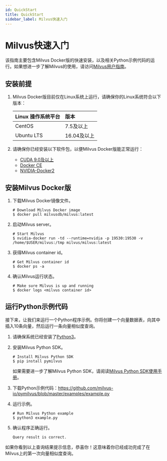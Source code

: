 ```yaml
---
id: QuickStart
title: QuickStart
sidebar_label: Milvus快速入门
---
```


# Milvus快速入门

该指南主要包含Milvus Docker版的快速安装，以及相关Python示例代码的运行。如果想进一步了解Milvus的使用，请访问[Milvus用户指南](https://github.com/milvus-io/docs/blob/master/UserGuide.md)。

## 安装前提
1. Milvus Docker版目前仅在Linux系统上运行，请确保你的Linux系统符合以下版本：

   | Linux 操作系统平台       | 版本        |
   | :----------------------- | :---------- |
   | CentOS                   | 7.5及以上   |
   | Ubuntu LTS               | 16.04及以上 |

2. 请确保你已经安装以下软件包，以便Milvus Docker版能正常运行：

   - [CUDA 9.0及以上](https://docs.nvidia.com/cuda/cuda-installation-guide-linux/index.html)
   - [Docker CE](https://docs.docker.com/install/)
   - [NVIDIA-Docker2](https://github.com/NVIDIA/nvidia-docker)


## 安装Milvus Docker版

1. 下载Milvus Docker镜像文件。

   ```shell
   # Download Milvus Docker image
   $ docker pull milvusdb/milvus:latest
   ```

2. 启动Milvus server。

   ```shell
   # Start Milvus
   $ nvidia-docker run -td --runtime=nvidia -p 19530:19530 -v /home/$USER/milvus:/tmp milvus/milvus:latest
   ```

3. 获得Milvus container id。

   ```shell
   # Get Milvus container id
   $ docker ps -a
   ```

4. 确认Milvus运行状态。

   ```shell
   # Make sure Milvus is up and running
   $ docker logs <milvus container id>
   ```

## 运行Python示例代码

接下来，让我们来运行一个Python程序示例。你将创建一个向量数据表，向其中插入10条向量，然后运行一条向量相似度查询。

1. 请确保系统已经安装了[Python3](https://www.python.org/downloads/)。
2. 安装Milvus Python SDK。

   ```shell
   # Install Milvus Python SDK
   $ pip install pymilvus
   ```

   如果需要进一步了解Milvus Python SDK，请阅读[Milvus Python SDK使用手册](https://pypi.org/project/pymilvus)。

3. 下载Python示例代码：https://github.com/milvus-io/pymilvus/blob/master/examples/example.py
4. 运行示例。

   ```shell
   # Run Milvus Python example
   $ python3 example.py
   ```

5. 确认程序正确运行。

   ```shell
   Query result is correct.
   ```
如果你看到以上查询结果提示信息，恭喜你！这意味着你已经成功完成了在Milvus上的第一次向量相似度查询。

